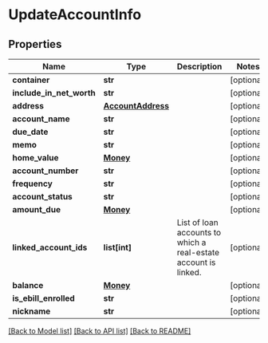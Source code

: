 # UpdateAccountInfo

## Properties
Name | Type | Description | Notes
------------ | ------------- | ------------- | -------------
**container** | **str** |  | [optional] 
**include_in_net_worth** | **str** |  | [optional] 
**address** | [**AccountAddress**](AccountAddress.md) |  | [optional] 
**account_name** | **str** |  | [optional] 
**due_date** | **str** |  | [optional] 
**memo** | **str** |  | [optional] 
**home_value** | [**Money**](Money.md) |  | [optional] 
**account_number** | **str** |  | [optional] 
**frequency** | **str** |  | [optional] 
**account_status** | **str** |  | [optional] 
**amount_due** | [**Money**](Money.md) |  | [optional] 
**linked_account_ids** | **list[int]** | List of loan accounts to which a real-estate account is linked. | [optional] 
**balance** | [**Money**](Money.md) |  | [optional] 
**is_ebill_enrolled** | **str** |  | [optional] 
**nickname** | **str** |  | [optional] 

[[Back to Model list]](../README.md#documentation-for-models) [[Back to API list]](../README.md#documentation-for-api-endpoints) [[Back to README]](../README.md)


